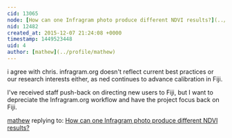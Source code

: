 ```yaml
---
cid: 13065
node: [How can one Infragram photo produce different NDVI results?](../notes/cfastie/12-05-2015/how-can-one-infragram-photo-produce-different-ndvi-results)
nid: 12482
created_at: 2015-12-07 21:24:08 +0000
timestamp: 1449523448
uid: 4
author: [mathew](../profile/mathew)
---
```


i agree with chris.  infragram.org doesn't reflect current best practices or our research interests either, as ned continues to advance calibration in Fiji.

I've received staff push-back on directing new users to Fiji, but I want to depreciate the Infragram.org workflow and have the project focus back on Fiji.

[mathew](../profile/mathew) replying to: [How can one Infragram photo produce different NDVI results?](../notes/cfastie/12-05-2015/how-can-one-infragram-photo-produce-different-ndvi-results)


